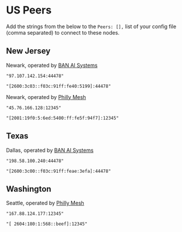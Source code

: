 # US Peers

Add the strings from the below to the `Peers: [],` list of your config file (comma separated) to connect to these nodes.

## New Jersey

Newark, operated by [BAN AI Systems](https://ban.ai/)

`"97.107.142.154:44478"`

`"[2600:3c03::f03c:91ff:fe40:5199]:44478"`

Newark, operated by [Philly Mesh](https://phillymesh.net)

`"45.76.166.128:12345"`

`"[2001:19f0:5:6ed:5400:ff:fe5f:94f7]:12345"`

## Texas

Dallas, operated by [BAN AI Systems](https://ban.ai/)

`"198.58.100.240:44478"`

`"[2600:3c00::f03c:91ff:feae:3efa]:44478"`

## Washington

Seattle, operated by [Philly Mesh](https://phillymesh.net)

`"167.88.124.177:12345"`

`"[ 2604:180:1:568::beef]:12345"`